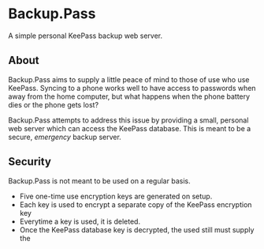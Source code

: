 Backup.Pass
==========

A simple personal KeePass backup web server.

## About

Backup.Pass aims to supply a little peace of mind to those of use
who use KeePass. Syncing to a phone works well to have access to
passwords when away from the home computer, but what happens when
the phone battery dies or the phone gets lost?

Backup.Pass attempts to address this issue by providing a small,
personal web server which can access the KeePass database. This is
meant to be a secure, *emergency* backup server.

## Security

Backup.Pass is not meant to be used on a regular basis.

- Five one-time use encryption keys are generated on setup.
- Each key is used to encrypt a separate copy of the KeePass
encryption key 
- Everytime a key is used, it is deleted.
- Once the KeePass database key is decrypted, the used still must
supply the 
